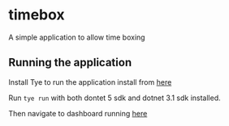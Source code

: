 # timebox
A simple application to allow time boxing

## Running the application

Install Tye to run the application install from [here](https://github.com/dotnet/tye)

Run ```tye run``` with both dontet 5 sdk and dotnet 3.1 sdk installed.

Then navigate to dashboard running [here](http://localhost:8000)
